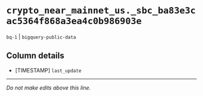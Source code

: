 # `crypto_near_mainnet_us._sbc_ba83e3cac5364f868a3ea4c0b986903e`
`bq-1` | `bigquery-public-data`

## Column details
* [TIMESTAMP] `last_update`

-------------------------------------------------------------------------------
*Do not make edits above this line.*
